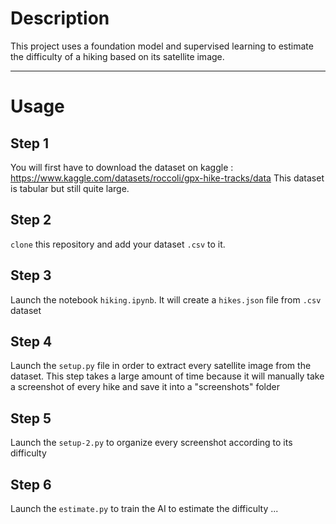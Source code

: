 # Description

This project uses a foundation model and supervised learning to estimate the difficulty of a hiking based on its satellite image.

***

# Usage

## Step 1

You will first have to download the dataset on kaggle : https://www.kaggle.com/datasets/roccoli/gpx-hike-tracks/data
This dataset is tabular but still quite large.

## Step 2

`clone` this repository and add your dataset `.csv` to it. 

## Step 3

Launch the notebook `hiking.ipynb`. It will create a `hikes.json` file from `.csv` dataset

## Step 4

Launch the `setup.py` file in order to extract every satellite image from the dataset.
This step takes a large amount of time because it will manually take a screenshot of every hike and save it into a "screenshots" folder

## Step 5

Launch the `setup-2.py` to organize every screenshot according to its difficulty

## Step 6

Launch the `estimate.py` to train the AI to estimate the difficulty ...